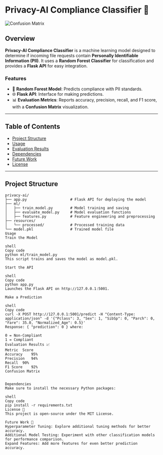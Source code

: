# Privacy-AI Compliance Classifier 🚀

![Confusion Matrix](![image](https://github.com/user-attachments/assets/1cb0b01e-014c-41b2-8792-d13b2ccb326a)
)

## Overview
**Privacy-AI Compliance Classifier** is a machine learning model designed to determine if incoming file requests contain **Personally Identifiable Information (PII)**. It uses a **Random Forest Classifier** for classification and provides a **Flask API** for easy integration.

### Features
- 🌲 **Random Forest Model**: Predicts compliance with PII standards.
- 🌐 **Flask API**: Interface for making predictions.
- 📊 **Evaluation Metrics**: Reports accuracy, precision, recall, and F1 score, with a **Confusion Matrix** visualization.

---

## Table of Contents
- [Project Structure](#project-structure)
- [Usage](#usage)
- [Evaluation Results](#evaluation-results-📈)
- [Dependencies](#dependencies)
- [Future Work](#future-work-🔮)
- [License](#license-📜)

---

## Project Structure

```plaintext
privacy-ai/
├── app.py                    # Flask API for deploying the model
├── ml/
│   ├── train_model.py        # Model training and saving
│   ├── evaluate_model.py     # Model evaluation functions
│   ├── features.py           # Feature engineering and preprocessing
├── resources/
│   └── processed/            # Processed training data
└── model.pkl                 # Trained model file
Usage
Train the Model

shell
Copy code
python ml/train_model.py
This script trains and saves the model as model.pkl.

Start the API

shell
Copy code
python app.py
Launches the Flask API on http://127.0.0.1:5001.

Make a Prediction

shell
Copy code
curl -X POST http://127.0.0.1:5001/predict -H "Content-Type: application/json" -d '{"Pclass": 3, "Sex": 1, "SibSp": 0, "Parch": 0, "Fare": 35.0, "Normalized_Age": 0.5}'
Response: { "prediction": 0 } where:

0 = Non-Compliant
1 = Compliant
Evaluation Results 📈
Metric	Score
Accuracy	95%
Precision	94%
Recall	90%
F1 Score	92%
Confusion Matrix


Dependencies
Make sure to install the necessary Python packages:

shell
Copy code
pip install -r requirements.txt
License 📜
This project is open-source under the MIT License.

Future Work 🔮
Hyperparameter Tuning: Explore additional tuning methods for better accuracy.
Additional Model Testing: Experiment with other classification models for performance comparison.
Expand Features: Add more features for even better prediction accuracy.

